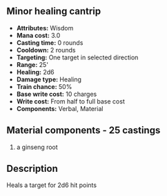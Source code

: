 ## Minor healing cantrip
- **Attributes:** Wisdom
- **Mana cost:** 3.0
- **Casting time:** 0 rounds
- **Cooldown:** 2 rounds
- **Targeting:** One target in selected direction
- **Range:** 25'
- **Healing:** 2d6
- **Damage type:** Healing
- **Train chance:** 50%
- **Base write cost:** 10 charges
- **Write cost:** From half to full base cost
- **Components:** Verbal, Material
## Material components - 25 castings
1. a ginseng root
## Description
Heals a target for 2d6 hit points
